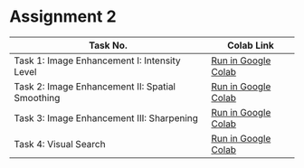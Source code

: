 # Assignment 2

| Task No. | Colab Link |
| ----------- | ---------- |
| Task 1: Image Enhancement I: Intensity Level | <a target="_blank" href="https://colab.research.google.com/drive/1ig8_ckQbwYjp-uDFq8ZyzqdPJugFzLu6?usp=sharing">Run in Google Colab</a> |
| Task 2: Image Enhancement II: Spatial Smoothing | <a target="_blank" href="https://colab.research.google.com/drive/1X_aaz1tH9xbWT1ilMT_mzLq7prDUElLH?usp=sharing">Run in Google Colab</a> |
| Task 3: Image Enhancement III: Sharpening | <a target="_blank" href="https://colab.research.google.com/drive/1oRmFGpyilykkve0GqPXZduWOMV7L3wIm?usp=sharing">Run in Google Colab</a> |
| Task 4: Visual Search | <a target="_blank" href="https://colab.research.google.com/drive/1sFVLLDg27nAtvKKTz7zBspz5UYy0hFGN?usp=sharing">Run in Google Colab</a> |

